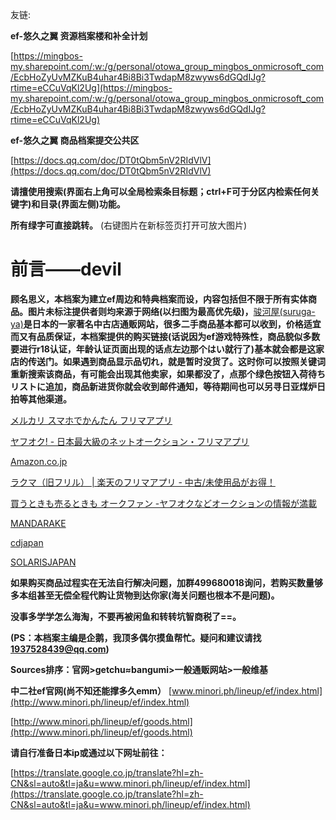 友链:

**ef-悠久之翼 资源档案楼和补全计划**

[https://mingbos-my.sharepoint.com/:w:/g/personal/otowa_group_mingbos_onmicrosoft_com/EcbHoZyUvMZKuB4uhar4Bi8Bi3TwdapM8zwyws6dGQdIJg?rtime=eCCuVqKl2Ug](https://mingbos-my.sharepoint.com/:w:/g/personal/otowa_group_mingbos_onmicrosoft_com/EcbHoZyUvMZKuB4uhar4Bi8Bi3TwdapM8zwyws6dGQdIJg?rtime=eCCuVqKl2Ug)

**ef-悠久之翼 商品档案提交公共区**

[https://docs.qq.com/doc/DT0tQbm5nV2RIdVlV](https://docs.qq.com/doc/DT0tQbm5nV2RIdVlV)

**请擅使用搜索(界面右上角可以全局检索条目标题；ctrl+F可于分区内检索任何关键字)和目录(界面左侧)功能。**

**所有****绿字****可直接跳转。** (右键图片在新标签页打开可放大图片)

# **前言**——devil

**顾名思义，本档案为建立ef周边和特典档案而设，内容包括但不限于所有实体商品。图片未标注提供者则均来源于网络(以扫图为最高优先级)，**[骏河屋(suruga-ya)](https://www.suruga-ya.jp)**是日本的一家著名中古店通贩网站，很多二手商品基本都可以收到，价格适宜而又有品质保证，本档案提供的购买链接(话说因为ef游戏特殊性，商品貌似多数要进行r18认证，年龄认证页面出现的话点左边那个はい就行了)基本就会都是这家店的传送门。如果遇到商品显示****品切れ****，就是暂时没货了。这时你可以按照关键词重新搜索该商品，有可能会出现其他卖家，如果都没了，点那个绿色按钮****入荷待ちリストに追加****，商品新进货你就会收到邮件通知，等待期间也可以另寻日亚煤炉日拍等其他渠道。**

[メルカリ スマホでかんたん フリマアプリ](https://www.mercari.com/jp/)

[ヤフオク! - 日本最大級のネットオークション・フリマアプリ](https://auctions.yahoo.co.jp/)

[Amazon.co.jp](https://www.amazon.co.jp)

[ラクマ（旧フリル） | 楽天のフリマアプリ - 中古/未使用品がお得！](https://fril.jp/)

[買うときも売るときも オークファン -ヤフオクなどオークションの情報が満載](https://aucfan.com/)

[MANDARAKE](https://order.mandarake.co.jp/order/)

[cdjapan](http://www.cdjapan.co.jp/searches?page=1&term.media_format=&q=ef+-+a+fairy+tale+of+the+two)

[SOLARISJAPAN](https://solarisjapan.com/search#q=ef%20a%20fairy%20tale%20of%20the%20two&page=0)

**如果购买商品过程实在无法自行解决问题，加群499680018询问，若购买数量够多本组甚至无偿全程代购让货物到达你家(海关问题也根本不是问题)。**

**没事多学学怎么海淘，不要再被闲鱼和转转坑智商税了==。**

**(PS：本档案主编是企鹅，我顶多偶尔摸鱼帮忙。疑问和建议请找****1937528439@qq.com****)**

**Sources排序：官网>getchu≈bangumi>一般通贩网站>一般维基**

**中二社ef官网(尚不知还能撑多久emm）**
[www.minori.ph/lineup/ef/index.html](http://www.minori.ph/lineup/ef/index.html)

[http://www.minori.ph/lineup/ef/goods.html](http://www.minori.ph/lineup/ef/goods.html)

**请自行准备日本ip或通过以下网址前往：**

[https://translate.google.co.jp/translate?hl=zh-CN&sl=auto&tl=ja&u=www.minori.ph/lineup/ef/index.html](https://translate.google.co.jp/translate?hl=zh-CN&sl=auto&tl=ja&u=www.minori.ph/lineup/ef/index.html)
